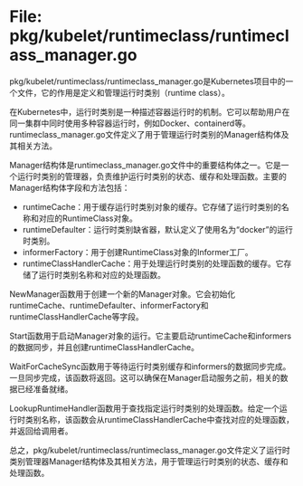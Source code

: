 # File: pkg/kubelet/runtimeclass/runtimeclass_manager.go

pkg/kubelet/runtimeclass/runtimeclass_manager.go是Kubernetes项目中的一个文件，它的作用是定义和管理运行时类别（runtime class）。

在Kubernetes中，运行时类别是一种描述容器运行时的机制。它可以帮助用户在同一集群中同时使用多种容器运行时，例如Docker、containerd等。runtimeclass_manager.go文件定义了用于管理运行时类别的Manager结构体及其相关方法。

Manager结构体是runtimeclass_manager.go文件中的重要结构体之一。它是一个运行时类别的管理器，负责维护运行时类别的状态、缓存和处理函数。主要的Manager结构体字段和方法包括：

- runtimeCache：用于缓存运行时类别对象的缓存。它存储了运行时类别的名称和对应的RuntimeClass对象。
- runtimeDefaulter：运行时类别缺省器，默认定义了使用名为“docker”的运行时类别。
- informerFactory：用于创建RuntimeClass对象的Informer工厂。
- runtimeClassHandlerCache：用于处理运行时类别的处理函数的缓存。它存储了运行时类别名称和对应的处理函数。

NewManager函数用于创建一个新的Manager对象。它会初始化runtimeCache、runtimeDefaulter、informerFactory和runtimeClassHandlerCache等字段。

Start函数用于启动Manager对象的运行。它主要启动runtimeCache和informers的数据同步，并且创建runtimeClassHandlerCache。

WaitForCacheSync函数用于等待运行时类别缓存和informers的数据同步完成。一旦同步完成，该函数将返回。这可以确保在Manager启动服务之前，相关的数据已经准备就绪。

LookupRuntimeHandler函数用于查找指定运行时类别的处理函数。给定一个运行时类别名称，该函数会从runtimeClassHandlerCache中查找对应的处理函数，并返回给调用者。

总之，pkg/kubelet/runtimeclass/runtimeclass_manager.go文件定义了运行时类别管理器Manager结构体及其相关方法，用于管理运行时类别的状态、缓存和处理函数。

